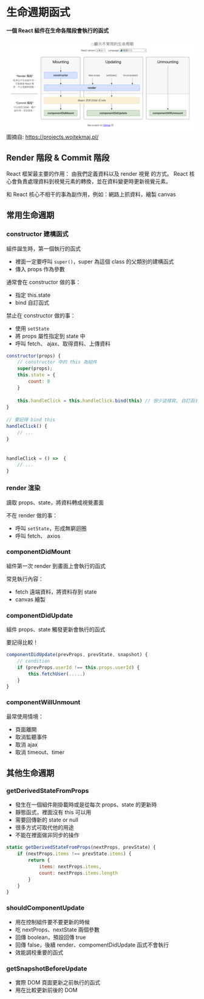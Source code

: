 # 生命週期函式

**一個 React 組件在生命各階段會執行的函式**

![lifecycle](./react-lifecycle-1.png)
圖摘自: https://projects.wojtekmaj.pl/

## Render 階段 & Commit 階段

React 框架最主要的作用：
由我們定義資料以及 render 視覺 的方式。
React 核心會負責處理資料到視覺元素的轉換，並在資料變更時更新視覺元素。

和 React 核心不相干的事為副作用，例如：網路上抓資料，繪製 canvas

## 常用生命週期

### constructor 建構函式

組件誕生時，第一個執行的函式

- 裡面一定要呼叫 `super()`，super 為這個 class 的父類別的建構函式
- 傳入 props 作為參數

通常會在 constructor 做的事：

- 指定 this.state
- bind 自訂函式

禁止在 constructor 做的事：

- 使用 `setState`
- 將 props 屬性指定到 state 中
- 呼叫 fetch、 ajax、取得資料、上傳資料

```javascript
constructor(props) {
    // constructor 中的 this 為組件
    super(props);
    this.state = {
        count: 0
    }

    this.handleClick = this.handleClick.bind(this) // 很少這樣寫, 自訂函式改用 Arrow Function
}

// 要記得 bind this
handleClick() {
    // ...
}


handleClick = () =>  {
    // ...
}
```

### render 渲染

讀取 props、state，將資料轉成視覺畫面

不在 render 做的事：

- 呼叫 `setState`，形成無窮迴圈
- 呼叫 fetch、 axios

### componentDidMount

組件第一次 render 到畫面上會執行的函式

常見執行內容：

- fetch 遠端資料，將資料存到 state
- canvas 繪製

### componentDidUpdate

組件 props、state 觸發更新會執行的函式

要記得比較！

```javascript
componentDidUpdate(prevProps, prevState, snapshot) {
    // condition
    if (prevProps.userId !== this.props.userId) {
        this.fetchUser(.....)
    }
}

```

### componentWillUnmount

最常使用情境：

- 頁面離開
- 取消監聽事件
- 取消 ajax
- 取消 timeout、timer

## 其他生命週期

### getDerivedStateFromProps

- 發生在一個組件剛掛載時或是從每次 props、state 的更新時
- 靜態函式，裡面沒有 this 可以用
- 需要回傳新的 state or null
- 很多方式可取代他的用途
- 不能在裡面做非同步的操作

```javascript
static getDerivedStateFromProps(nextProps, prevState) {
    if (nextProps.items !== prevState.items) {
        return {
            items: nextProps.items,
            count: nextProps.items.length
        }
    }
}

```

### shouldComponentUpdate
- 用在控制組件要不要更新的時候
- 吃 nextProps、nextState 兩個參數
- 回傳 boolean，預設回傳 true
- 回傳 false，後續 render、compomentDidUpdate 函式不會執行
- 效能調校重要的函式

### getSnapshotBeforeUpdate
- 實際 DOM 頁面更新之前執行的函式
- 用在比較更新前後的 DOM
